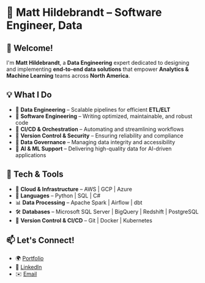 # 🚀 Matt Hildebrandt – Software Engineer, Data

## 👋 Welcome!
I'm **Matt Hildebrandt**, a **Data Engineering** expert dedicated to designing and implementing **end-to-end data solutions** that empower **Analytics & Machine Learning** teams across **North America**.

## 💡 What I Do
- 🔹 **Data Engineering** – Scalable pipelines for efficient **ETL/ELT**  
- 🔹 **Software Engineering** – Writing optimized, maintainable, and robust code  
- 🔹 **CI/CD & Orchestration** – Automating and streamlining workflows  
- 🔹 **Version Control & Security** – Ensuring reliability and compliance  
- 🔹 **Data Governance** – Managing data integrity and accessibility  
- 🔹 **AI & ML Support** – Delivering high-quality data for AI-driven applications  

## 🔧 Tech & Tools
- 🚀 **Cloud & Infrastructure** – AWS | GCP | Azure  
- 🐍 **Languages** – Python | SQL | C#  
- 📊 **Data Processing** – Apache Spark | Airflow | dbt  
- 🛠 **Databases** – Microsoft SQL Server | BigQuery | Redshift | PostgreSQL  
- 🔄 **Version Control & CI/CD** – Git | Docker | Kubernetes  

## 📫 Let's Connect!  
- 🌍 [Portfolio](https://matthildebrandt.com/)  
- 💼 [LinkedIn](https://www.linkedin.com/in/matt-hildebrandt-data-engineer/)
- ✉️ [Email](mailto:matt.hildebrandt@usask.ca)  
